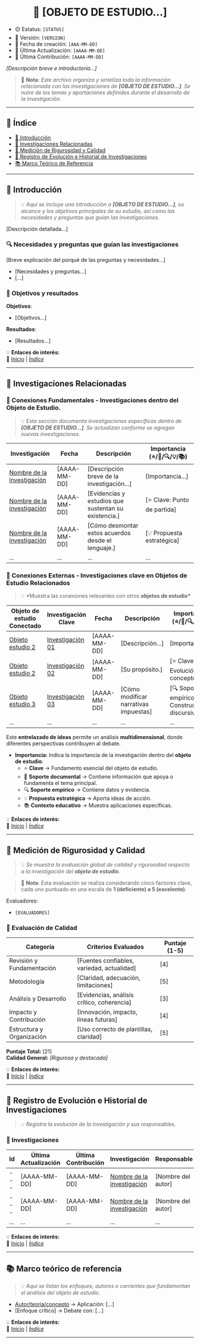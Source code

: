 # <center>🧠 [OBJETO DE ESTUDIO...]</center>

- 🟡 Estatus: `[STATUS]`
- 📄 Versión: `[VERSION]`
- 📅 Fecha de creación: `[AAA-MM-DD]`
- 📅 Última Actualización: `[AAAA-MM-DD]`
- 📅 Última Contribución: `[AAAA-MM-DD]`

_[Descripción breve e introductoria...]_

> 📝 **Nota**: _Este archivo organiza y sintetiza toda la información relacionada con las investigaciones de **[OBJETO DE ESTUDIO...]**. Se nutre de los temas y aportaciones definidos durante el desarrollo de la investigación._

---

## 📑 Índice

- [📌 Introducción](#-introducción)
- [📑 Investigaciones Relacionadas](#-investigaciones-relacionadas)
- [📐 Medición de Rigurosidad y Calidad](#-medición-de-rigurosidad-y-calidad)
- [🧭 Registro de Evolución e Historial de Investigaciones](#-registro-de-evolución-e-historial-de-investigaciones)
- [📚 Marco Teórico de Referencia](#-marco-teórico-de-referencia)

---

## 📌 Introducción

> 💡 _Aquí se incluye una introducción a **[OBJETO DE ESTUDIO...]**, su alcance y los objetivos principales de su estudio, así como las necesidades y preguntas que guían las investigaciones._

[Descripción detallada...]

### 🔍 Necesidades y preguntas que guían las investigaciones

[Breve explicación del porqué de las preguntas y necesidades...]

- [Necesidades y preguntas...]
- [...]

### 🎯 Objetivos y resultados

**Objetivos**:

- [Objetivos...]

**Resultados**:

- [Resultados...]

💡 **Enlaces de interés:**  
🔗 [Inicio][INI] | _[Índice][IN]_

[INI]: ../README.md
[IN]: #-índice

---

## 📑 Investigaciones Relacionadas

### 🔁 Conexiones Fundamentales - Investigaciones dentro del Objeto de Estudio.

> 💡 _Esta sección documenta investigaciones específicas dentro de **[OBJETO DE ESTUDIO...]**. Se actualizan conforme se agregan nuevas investigaciones._

| **Investigación**                | **Fecha**    | **Descripción**                                      | **Importancia** <br/>(⭐/📑/🔍/💡/📚) |
| -------------------------------- | ------------ | ---------------------------------------------------- | ------------------------------------- |
| [Nombre de la investigación][I1] | [AAAA-MM-DD] | [Descripción breve de la investigación...]           | [Importancia...]                      |
| [Nombre de la investigación][I2] | [AAAA-MM-DD] | [Evidencias y estudios que sustentan su existencia.] | [⭐ Clave: Punto de partida]          |
| [Nombre de la investigación][I3] | [AAAA-MM-DD] | [Cómo desmontar estos acuerdos desde el lenguaje.]   | [💡 Propuesta estratégica]            |
| ...                              | ...          | ...                                                  | ...                                   |

[I1]: <[LINK]>
[I2]: <[LINK]>
[I3]: <[LINK]>

### 🔁 Conexiones Externas - Investigaciones clave en Objetos de Estudio Relacionados

> 💡 \*Muestra las conexiones relevantes con otros **objetos de estudio\***

| **Objeto de estudio Conectado** | **Investigación Clave** | **Fecha**    | **Descripción**                       | **Importancia** <br/>(⭐/📑/🔍/💡/📚)          |
| ------------------------------- | ----------------------- | ------------ | ------------------------------------- | ---------------------------------------------- |
| [Objeto estudio 2][O1]          | [Investigación 01][OI1] | [AAAA-MM-DD] | [Descripción...]                      | [Importancia...]                               |
| [Objeto estudio 2][O2]          | [Investigación 02][OI2] | [AAAA-MM-DD] | [Su propósito.]                       | [⭐ Clave: Evolución del concepto]             |
| [Objeto estudio 3][O3]          | [Investigación 03][OI3] | [AAAA-MM-DD] | [Cómo modificar narrativas impuestas] | [🔍 Soporte empírico: Construcción discursiva] |
| ...                             | ...                     | ...          | ...                                   | ...                                            |

[O1]: <[LINK]>
[O2]: <[LINK]>
[O3]: <[LINK]>
[OI1]: <[LINK]>
[OI2]: <[LINK]>
[OI3]: <[LINK]>

Este **entrelazado de ideas** permite un análisis **multidimensional**, donde diferentes perspectivas contribuyen al debate.

- **Importancia:** Indica la importancia de la investigación dentro del **objeto de estudio**:
  - ⭐ **Clave** → Fundamento esencial del objeto de estudio.
  - 📑 **Soporte documental** → Contiene información que apoya o fundamenta el tema principal.
  - 🔍 **Soporte empírico** → Contiene datos y evidencia.
  - 💡 **Propuesta estratégica** → Aporta ideas de acción.
  - 📚 **Contexto educativo** → Muestra aplicaciones específicas.

💡 **Enlaces de interés:**  
🔗 [Inicio][INI] | _[Índice][IN]_

[INI]: ../README.md
[IN]: #-índice

---

## 📐 Medición de Rigurosidad y Calidad

> 💡 _Se muestra la evaluación global de calidad y rigurosidad respecto a la investigación del **objeto de estudio**._

> 📝 **Nota**: Esta evaluación se realiza considerando cinco factores clave, cada uno puntuado en una escala de **1 (deficiente) a 5 (excelente)**.

Evaluadores:

- `[EVALUADORES]`

### 🧮 Evaluación de Calidad

| **Categoría**             | **Criterios Evaluados**                    | **Puntaje (1-5)** |
| ------------------------- | ------------------------------------------ | ----------------- |
| Revisión y Fundamentación | [Fuentes confiables, variedad, actualidad] | [4]               |
| Metodología               | [Claridad, adecuación, limitaciones]       | [5]               |
| Análisis y Desarrollo     | [Evidencias, análisis crítico, coherencia] | [3]               |
| Impacto y Contribución    | [Innovación, impacto, líneas futuras]      | [4]               |
| Estructura y Organización | [Uso correcto de plantillas, claridad]     | [5]               |

**Puntaje Total:** [21]  
**Calidad General:** _[Rigurosa y destacada]_

💡 **Enlaces de interés:**  
🔗 [Inicio][INI] | _[Índice][IN]_

[INI]: ../README.md
[IN]: #-índice

---

## 🧭 Registro de Evolución e Historial de Investigaciones

> 💡 _Registra la evolución de la investigación y sus responsables._

### 🧾 Investigaciones

| Id  | Última Actualización | Última Contribución | Investigación                     | Responsable        | Estatus     | Notas                      |
| --- | -------------------- | ------------------- | --------------------------------- | ------------------ | ----------- | -------------------------- |
| --- | [AAAA-MM-DD]         | [AAAA-MM-DD]        | [Nombre de la investigación][EI1] | [Nombre del autor] | ⚫ Borrador | [Notas contexto/evolución] |
| --- | [AAAA-MM-DD]         | [AAAA-MM-DD]        | [Nombre de la investigación][EI2] | [Nombre del autor] | ⚫ Borrador | [Notas contexto/evolución] |
| ... | ...                  | ...                 | ...                               | ...                | ...         | ...                        |

[EI1]: <[LINK]>
[EI2]: <[LINK]>

💡 **Enlaces de interés:**  
🔗 [Inicio][INI] | _[Índice][IN]_

[INI]: ../README.md
[IN]: #-índice

---

## 📚 Marco teórico de referencia

> 💡 _Aquí se listan los enfoques, autores o corrientes que fundamentan el análisis del objeto de estudio._

- [Autor/teoría/concepto][M1] → Aplicación: [...]
- [Enfoque crítico] → Debate con: [...]

[M1]: <[LINK]>

💡 **Enlaces de interés:**  
🔗 [Inicio][INI] | _[Índice][IN]_

[INI]: ../README.md
[IN]: #-índice

---
